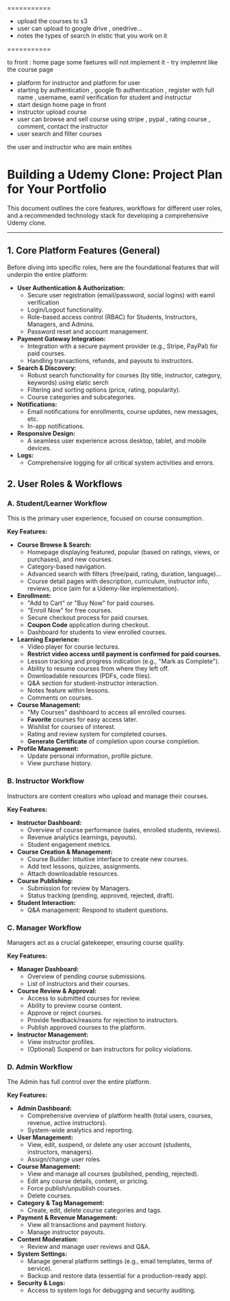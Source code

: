 
===========

- upload the courses to s3
- user can upload to google drive , onedrive...
- notes the types of search in elstic that you work on it


===========

to front : home page some faetures will not implement it
            - try implemnt like the course page

 
- platform for instructor and platform for user
- starting by authentication , google fb authentication , register with full name , username, eamil verification for student and instructur
- start design home page in front
- instructor upload course
- user can browse and sell course using stripe , pypal , rating course , comment, contact the instructor
- user search and filter courses

the user and instructor who are main entites

  
# Building a Udemy Clone: Project Plan for Your Portfolio

This document outlines the core features, workflows for different user roles, and a recommended technology stack for developing a comprehensive Udemy clone.

---

## 1. Core Platform Features (General)

Before diving into specific roles, here are the foundational features that will underpin the entire platform:

* **User Authentication & Authorization:**
    * Secure user registration (email/password, social logins) with eamil verification
    * Login/Logout functionality.
    * Role-based access control (RBAC) for Students, Instructors, Managers, and Admins.
    * Password reset and account management.
* **Payment Gateway Integration:**
    * Integration with a secure payment provider (e.g., Stripe, PayPal) for paid courses.
    * Handling transactions, refunds, and payouts to instructors.
* **Search & Discovery:**
    * Robust search functionality for courses (by title, instructor, category, keywords).using elatic serch
    * Filtering and sorting options (price, rating, popularity).
    * Course categories and subcategories.
* **Notifications:**
    * Email notifications for enrollments, course updates, new messages, etc.
    * In-app notifications.
* **Responsive Design:**
    * A seamless user experience across desktop, tablet, and mobile devices.
* **Logs:**
    * Comprehensive logging for all critical system activities and errors.

## 2. User Roles & Workflows

### A. Student/Learner Workflow

This is the primary user experience, focused on course consumption.

**Key Features:**

* **Course Browse & Search:**
    * Homepage displaying featured, popular (based on ratings, views, or purchases), and new courses.
    * Category-based navigation.
    * Advanced search with filters (free/paid, rating, duration, language)...
    * Course detail pages with description, curriculum, instructor info, reviews, price (aim for a Udemy-like implementation).
* **Enrollment:**
    * "Add to Cart" or "Buy Now" for paid courses.
    * "Enroll Now" for free courses.
    * Secure checkout process for paid courses.
    * **Coupon Code** application during checkout.
    * Dashboard for students to view enrolled courses.
* **Learning Experience:**
    * Video player for course lectures.
    * **Restrict video access until payment is confirmed for paid courses.**
    * Lesson tracking and progress indication (e.g., "Mark as Complete").
    * Ability to resume courses from where they left off.
    * Downloadable resources (PDFs, code files).
    * Q&A section for student-instructor interaction.
    * Notes feature within lessons.
    * Comments on courses.
* **Course Management:**
    * "My Courses" dashboard to access all enrolled courses.
    * **Favorite** courses for easy access later.
    * Wishlist for courses of interest.
    * Rating and review system for completed courses.
    * **Generate Certificate** of completion upon course completion.
* **Profile Management:**
    * Update personal information, profile picture.
    * View purchase history.

### B. Instructor Workflow

Instructors are content creators who upload and manage their courses.

**Key Features:**

* **Instructor Dashboard:**
    * Overview of course performance (sales, enrolled students, reviews).
    * Revenue analytics (earnings, payouts).
    * Student engagement metrics.
* **Course Creation & Management:**
    * Course Builder: Intuitive interface to create new courses.
    * Add text lessons, quizzes, assignments.
    * Attach downloadable resources.
* **Course Publishing:**
    * Submission for review by Managers.
    * Status tracking (pending, approved, rejected, draft).
* **Student Interaction:**
    * Q&A management: Respond to student questions.

### C. Manager Workflow

Managers act as a crucial gatekeeper, ensuring course quality.

**Key Features:**

* **Manager Dashboard:**
    * Overview of pending course submissions.
    * List of instructors and their courses.
* **Course Review & Approval:**
    * Access to submitted courses for review.
    * Ability to preview course content.
    * Approve or reject courses.
    * Provide feedback/reasons for rejection to instructors.
    * Publish approved courses to the platform.
* **Instructor Management:**
    * View instructor profiles.
    * (Optional) Suspend or ban instructors for policy violations.

### D. Admin Workflow

The Admin has full control over the entire platform.

**Key Features:**

* **Admin Dashboard:**
    * Comprehensive overview of platform health (total users, courses, revenue, active instructors).
    * System-wide analytics and reporting.
* **User Management:**
    * View, edit, suspend, or delete any user account (students, instructors, managers).
    * Assign/change user roles.
* **Course Management:**
    * View and manage all courses (published, pending, rejected).
    * Edit any course details, content, or pricing.
    * Force publish/unpublish courses.
    * Delete courses.
* **Category & Tag Management:**
    * Create, edit, delete course categories and tags.
* **Payment & Revenue Management:**
    * View all transactions and payment history.
    * Manage instructor payouts.
* **Content Moderation:**
    * Review and manage user reviews and Q&A.
* **System Settings:**
    * Manage general platform settings (e.g., email templates, terms of service).
    * Backup and restore data (essential for a production-ready app).
* **Security & Logs:**
    * Access to system logs for debugging and security auditing.
 